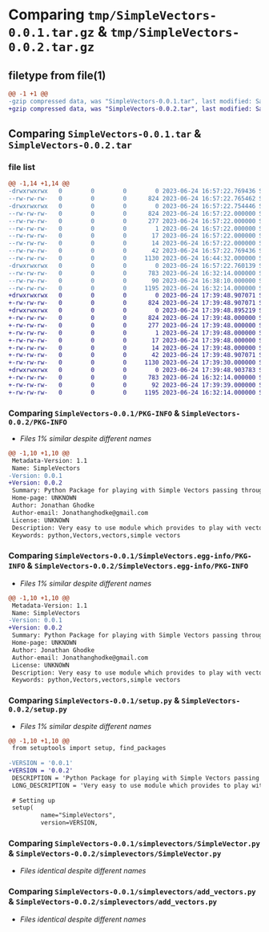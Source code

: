 # Comparing `tmp/SimpleVectors-0.0.1.tar.gz` & `tmp/SimpleVectors-0.0.2.tar.gz`

## filetype from file(1)

```diff
@@ -1 +1 @@
-gzip compressed data, was "SimpleVectors-0.0.1.tar", last modified: Sat Jun 24 16:57:22 2023, max compression
+gzip compressed data, was "SimpleVectors-0.0.2.tar", last modified: Sat Jun 24 17:39:48 2023, max compression
```

## Comparing `SimpleVectors-0.0.1.tar` & `SimpleVectors-0.0.2.tar`

### file list

```diff
@@ -1,14 +1,14 @@
-drwxrwxrwx   0        0        0        0 2023-06-24 16:57:22.769436 SimpleVectors-0.0.1/
--rw-rw-rw-   0        0        0      824 2023-06-24 16:57:22.765462 SimpleVectors-0.0.1/PKG-INFO
-drwxrwxrwx   0        0        0        0 2023-06-24 16:57:22.754446 SimpleVectors-0.0.1/SimpleVectors.egg-info/
--rw-rw-rw-   0        0        0      824 2023-06-24 16:57:22.000000 SimpleVectors-0.0.1/SimpleVectors.egg-info/PKG-INFO
--rw-rw-rw-   0        0        0      277 2023-06-24 16:57:22.000000 SimpleVectors-0.0.1/SimpleVectors.egg-info/SOURCES.txt
--rw-rw-rw-   0        0        0        1 2023-06-24 16:57:22.000000 SimpleVectors-0.0.1/SimpleVectors.egg-info/dependency_links.txt
--rw-rw-rw-   0        0        0       17 2023-06-24 16:57:22.000000 SimpleVectors-0.0.1/SimpleVectors.egg-info/requires.txt
--rw-rw-rw-   0        0        0       14 2023-06-24 16:57:22.000000 SimpleVectors-0.0.1/SimpleVectors.egg-info/top_level.txt
--rw-rw-rw-   0        0        0       42 2023-06-24 16:57:22.769436 SimpleVectors-0.0.1/setup.cfg
--rw-rw-rw-   0        0        0     1130 2023-06-24 16:44:32.000000 SimpleVectors-0.0.1/setup.py
-drwxrwxrwx   0        0        0        0 2023-06-24 16:57:22.760139 SimpleVectors-0.0.1/simplevectors/
--rw-rw-rw-   0        0        0      783 2023-06-24 16:32:14.000000 SimpleVectors-0.0.1/simplevectors/SimpleVector.py
--rw-rw-rw-   0        0        0       90 2023-06-24 16:38:10.000000 SimpleVectors-0.0.1/simplevectors/__init__.py
--rw-rw-rw-   0        0        0     1195 2023-06-24 16:32:14.000000 SimpleVectors-0.0.1/simplevectors/add_vectors.py
+drwxrwxrwx   0        0        0        0 2023-06-24 17:39:48.907071 SimpleVectors-0.0.2/
+-rw-rw-rw-   0        0        0      824 2023-06-24 17:39:48.907071 SimpleVectors-0.0.2/PKG-INFO
+drwxrwxrwx   0        0        0        0 2023-06-24 17:39:48.895219 SimpleVectors-0.0.2/SimpleVectors.egg-info/
+-rw-rw-rw-   0        0        0      824 2023-06-24 17:39:48.000000 SimpleVectors-0.0.2/SimpleVectors.egg-info/PKG-INFO
+-rw-rw-rw-   0        0        0      277 2023-06-24 17:39:48.000000 SimpleVectors-0.0.2/SimpleVectors.egg-info/SOURCES.txt
+-rw-rw-rw-   0        0        0        1 2023-06-24 17:39:48.000000 SimpleVectors-0.0.2/SimpleVectors.egg-info/dependency_links.txt
+-rw-rw-rw-   0        0        0       17 2023-06-24 17:39:48.000000 SimpleVectors-0.0.2/SimpleVectors.egg-info/requires.txt
+-rw-rw-rw-   0        0        0       14 2023-06-24 17:39:48.000000 SimpleVectors-0.0.2/SimpleVectors.egg-info/top_level.txt
+-rw-rw-rw-   0        0        0       42 2023-06-24 17:39:48.907071 SimpleVectors-0.0.2/setup.cfg
+-rw-rw-rw-   0        0        0     1130 2023-06-24 17:39:30.000000 SimpleVectors-0.0.2/setup.py
+drwxrwxrwx   0        0        0        0 2023-06-24 17:39:48.903783 SimpleVectors-0.0.2/simplevectors/
+-rw-rw-rw-   0        0        0      783 2023-06-24 16:32:14.000000 SimpleVectors-0.0.2/simplevectors/SimpleVector.py
+-rw-rw-rw-   0        0        0       92 2023-06-24 17:39:39.000000 SimpleVectors-0.0.2/simplevectors/__init__.py
+-rw-rw-rw-   0        0        0     1195 2023-06-24 16:32:14.000000 SimpleVectors-0.0.2/simplevectors/add_vectors.py
```

### Comparing `SimpleVectors-0.0.1/PKG-INFO` & `SimpleVectors-0.0.2/PKG-INFO`

 * *Files 1% similar despite different names*

```diff
@@ -1,10 +1,10 @@
 Metadata-Version: 1.1
 Name: SimpleVectors
-Version: 0.0.1
+Version: 0.0.2
 Summary: Python Package for playing with Simple Vectors passing through a point
 Home-page: UNKNOWN
 Author: Jonathan Ghodke
 Author-email: Jonathanghodke@gmail.com
 License: UNKNOWN
 Description: Very easy to use module which provides to play with vectors using their magnitude and direction (angle) w.r.t x-axis, also all the vectors which will be added are assumed to be passing through the same line
 Keywords: python,Vectors,vectors,simple vectors
```

### Comparing `SimpleVectors-0.0.1/SimpleVectors.egg-info/PKG-INFO` & `SimpleVectors-0.0.2/SimpleVectors.egg-info/PKG-INFO`

 * *Files 1% similar despite different names*

```diff
@@ -1,10 +1,10 @@
 Metadata-Version: 1.1
 Name: SimpleVectors
-Version: 0.0.1
+Version: 0.0.2
 Summary: Python Package for playing with Simple Vectors passing through a point
 Home-page: UNKNOWN
 Author: Jonathan Ghodke
 Author-email: Jonathanghodke@gmail.com
 License: UNKNOWN
 Description: Very easy to use module which provides to play with vectors using their magnitude and direction (angle) w.r.t x-axis, also all the vectors which will be added are assumed to be passing through the same line
 Keywords: python,Vectors,vectors,simple vectors
```

### Comparing `SimpleVectors-0.0.1/setup.py` & `SimpleVectors-0.0.2/setup.py`

 * *Files 1% similar despite different names*

```diff
@@ -1,10 +1,10 @@
 from setuptools import setup, find_packages
 
-VERSION = '0.0.1' 
+VERSION = '0.0.2' 
 DESCRIPTION = 'Python Package for playing with Simple Vectors passing through a point'
 LONG_DESCRIPTION = 'Very easy to use module which provides to play with vectors using their magnitude and direction (angle) w.r.t x-axis, also all the vectors which will be added are assumed to be passing through the same line'
 
 # Setting up
 setup(
         name="SimpleVectors", 
         version=VERSION,
```

### Comparing `SimpleVectors-0.0.1/simplevectors/SimpleVector.py` & `SimpleVectors-0.0.2/simplevectors/SimpleVector.py`

 * *Files identical despite different names*

### Comparing `SimpleVectors-0.0.1/simplevectors/add_vectors.py` & `SimpleVectors-0.0.2/simplevectors/add_vectors.py`

 * *Files identical despite different names*


